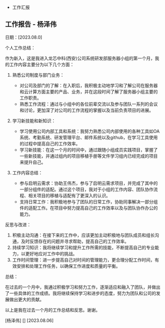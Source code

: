 - 工作汇报
## 工作报告 - 杨泽伟

日期：[2023.08.0]

个人工作总结：

作为新入，这是我进入龙芯中科(西安)公司系统研发部服务器小组的第一个月，我的工作内容主要分为以下几个方面：

1. 熟悉公司制度与部门业务：
   - 对公司及部门的了解：在入职后，我积极主动地学习和了解公司在服务器和云计算方面主要的产品、业务，并在这段时间了解了服务器小组主要的工作职责。
   - 熟悉工作流程：通过与小组中的各位前辈交流以及参与团队一系列的会议和讨论，更加深了对公司的工作流程的掌握以及当前负责项目的进展。

2. 学习新技能和新知识：
   - 学习使用公司内部工具和系统：我努力熟悉公司内部使用的各种工具如OA系统、考勤系统、研发管理平台、邮件系统以及github，在学习工具使用的过程中提高自己的工作效率。
   - 学习新技能：在这一个月的时间中，通过跟随小组成员实践项目，掌握了一些新技能，并通过组内的项目移植手册等文件学习组内已经完成的项目来提升自己。

3. 工作内容总结：
   - 参与启明云需求：协助王伟杰，参与了启明云需求项目，并完成了其中的一部分组件的适配。通过这个项目，我对于小组的工作内容、团队协作流程、相关项目的移植与适配有了更深入的认识。
   - 支持日常工作：我积极地参与了团队的日常工作，协助同事解决一部分组件的适配工作。在项目中努力提高自己的工作效率以及与团队协作办公的能力。

反思与改进：

1. 积极主动沟通：在接下来的工作中，应该更加主动积极地与团队成员和组长沟通，及时反馈存在的问题并寻求帮助，提高自己的工作效率。
2. 持续学习知识：我将继续学习和提升工作所需的技能，不断提高自己的专业能力，以更好地应对工作中的挑战。
3. 工作时间管理：进一步提高自己对时间的管理能力，更合理分配工作时间，有效安排和处理工作任务，以确保工作进度和质量的平衡。

总结：

在过去的一个月中，我通过积极学习和努力工作，逐渐适应和融入了团队，并做出了一些具体的工作成绩。我将继续保持学习和进步的态度，努力为团队和公司的发展做出更大的贡献。

以上是我在过去一个月的工作总结和反思。谢谢。

[杨泽伟]
[]
[2023.08.06]